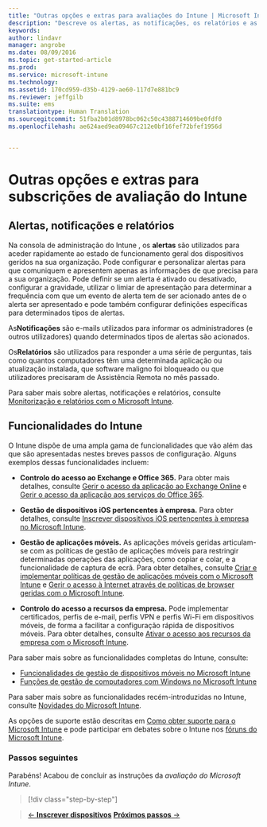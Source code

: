 ```yaml
---
title: "Outras opções e extras para avaliações do Intune | Microsoft Intune"
description: "Descreve os alertas, as notificações, os relatórios e as capacidades gerais do Intune que é necessário saber quando se inscreve numa avaliação gratuita de 30 dias do Intune"
keywords: 
author: lindavr
manager: angrobe
ms.date: 08/09/2016
ms.topic: get-started-article
ms.prod: 
ms.service: microsoft-intune
ms.technology: 
ms.assetid: 170cd959-d35b-4129-ae60-117d7e881bc9
ms.reviewer: jeffgilb
ms.suite: ems
translationtype: Human Translation
ms.sourcegitcommit: 51fba2b01d8978bc062c50c4388714609be0fdf0
ms.openlocfilehash: ae624aed9ea09467c212e0bf16fef72bfef1956d


---
```


# Outras opções e extras para subscrições de avaliação do Intune

## Alertas, notificações e relatórios
Na consola de administração do Intune , os **alertas** são utilizados para aceder rapidamente ao estado de funcionamento geral dos dispositivos geridos na sua organização. Pode configurar e personalizar alertas para que comuniquem e apresentem apenas as informações de que precisa para a sua organização. Pode definir se um alerta é ativado ou desativado, configurar a gravidade, utilizar o limiar de apresentação para determinar a frequência com que um evento de alerta tem de ser acionado antes de o alerta ser apresentado e pode também configurar definições específicas para determinados tipos de alertas.

As**Notificações** são e-mails utilizados para informar os administradores (e outros utilizadores) quando determinados tipos de alertas são acionados.

Os**Relatórios** são utilizados para responder a uma série de perguntas, tais como quantos computadores têm uma determinada aplicação ou atualização instalada, que software maligno foi bloqueado ou que utilizadores precisaram de Assistência Remota no mês passado.

Para saber mais sobre alertas, notificações e relatórios, consulte [Monitorização e relatórios com o Microsoft Intune](/Intune/Deploy-Use/monitoring-and-reports-with-microsoft-intune).

## Funcionalidades do Intune
O Intune dispõe de uma ampla gama de funcionalidades que vão além das que são apresentadas nestes breves passos de configuração. Alguns exemplos dessas funcionalidades incluem:

-   **Controlo do acesso ao Exchange e Office 365.** Para obter mais detalhes, consulte [Gerir o acesso da aplicação ao Exchange Online](https://technet.microsoft.com/library/dn705841.aspx) e [Gerir o acesso da aplicação aos serviços do Office 365](https://technet.microsoft.com/library/dn818907.aspx).

-   **Gestão de dispositivos iOS pertencentes à empresa.** Para obter detalhes, consulte [Inscrever dispositivos iOS pertencentes à empresa no Microsoft Intune](/Intune/Deploy-Use/enroll-corporate-owned-ios-devices-in-microsoft-intune).

-   **Gestão de aplicações móveis.** As aplicações móveis geridas articulam-se com as políticas de gestão de aplicações móveis para restringir determinadas operações das aplicações, como copiar e colar, e a funcionalidade de captura de ecrã. Para obter detalhes, consulte [Criar e implementar políticas de gestão de aplicações móveis com o Microsoft Intune](/Intune/Deploy-Use/create-and-deploy-mobile-app-management-policies-with-microsoft-intune) e [Gerir o acesso à Internet através de políticas de browser geridas com o Microsoft Intune](/Intune/Deploy-Use/manage-internet-access-using-managed-browser-policies).

-   **Controlo do acesso a recursos da empresa.** Pode implementar certificados, perfis de e-mail, perfis VPN e perfis Wi-Fi em dispositivos móveis, de forma a facilitar a configuração rápida de dispositivos móveis. Para obter detalhes, consulte [Ativar o acesso aos recursos da empresa com o Microsoft Intune](/Intune/Deploy-Use/enable-access-to-company-resources-with-microsoft-intune).

Para saber mais sobre as funcionalidades completas do Intune, consulte:
- [Funcionalidades de gestão de dispositivos móveis no Microsoft Intune](/intune/get-started/mobile-device-management-capabilities-in-microsoft-intune)
- [Funções de gestão de computadores com Windows no Microsoft Intune](/intune/get-started/windows-pc-management-capabilities-in-microsoft-intune)

Para saber mais sobre as funcionalidades recém-introduzidas no Intune, consulte [Novidades do Microsoft Intune](/Intune/Deploy-Use/whats-new-in-microsoft-intune).

As opções de suporte estão descritas em [Como obter suporte para o Microsoft Intune](/Intune/Troubleshoot/how-to-get-support-for-microsoft-intune) e pode participar em debates sobre o Intune nos [fóruns do Microsoft Intune](https://social.technet.microsoft.com/Forums/en-US/home?forum=microsoftintuneprod).

### Passos seguintes
Parabéns! Acabou de concluir as instruções da *avaliação do Microsoft Intune*.

>[!div class="step-by-step"]

>[&larr; **Inscrever dispositivos**](.\get-started-with-a-30-day-trial-of-microsoft-intune-step-5.md)     [**Próximos passos** &rarr;](.\get-started-with-a-30-day-trial-of-microsoft-intune-step-7.md)  



<!--HONumber=Aug16_HO2-->


